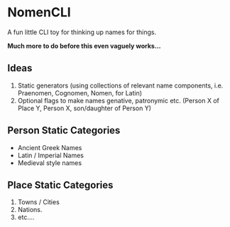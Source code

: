 # NomenCLI
A fun little CLI toy for thinking up names for things.

**Much more to do before this even vaguely works...**

## Ideas
1. Static generators (using collections of relevant name components, i.e. Praenomen, Cognomen, Nomen, for Latin)
2. Optional flags to make names genative, patronymic etc. (Person X of Place Y, Person X, son/daughter of Person Y)

## Person Static Categories
- Ancient Greek Names
- Latin / Imperial Names
- Medieval style names

## Place Static Categories
1. Towns / Cities
2. Nations.
3. etc....
